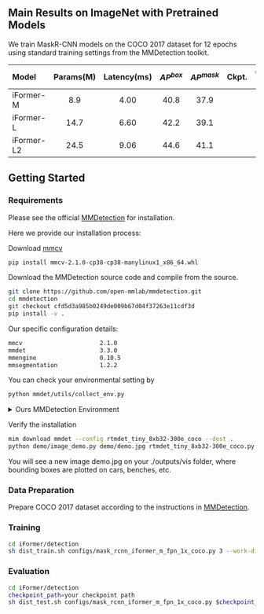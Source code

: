 ## Main Results on ImageNet with Pretrained Models
We train MaskR-CNN models on the COCO 2017 dataset for 12 epochs using standard training settings from the MMDetection toolkit.

| Model      | Params(M) | Latency(ms) | $AP^{box}$ | $AP^{mask}$ | Ckpt. | Core ML | Log |
|:-----------|:---------:|:-----------:|:----------:|:-----------:|:-----:|:-------:|:---:|
| iFormer-M  |    8.9    |    4.00     |    40.8    |    37.9     |       |         |     |
| iFormer-L  |   14.7    |    6.60     |    42.2    |    39.1     |       |         |     |
| iFormer-L2 |   24.5    |    9.06     |    44.6    |    41.1     |       |         |     |
## Getting Started
### Requirements
Please see the official [MMDetection](https://github.com/open-mmlab/mmdetection) for installation.

Here we provide our installation process:

Download [mmcv](https://mmcv.readthedocs.io/en/latest/get_started/installation.html)
```bash
pip install mmcv-2.1.0-cp38-cp38-manylinux1_x86_64.whl
```
Download the MMDetection source code and compile from the source.
```bash
git clone https://github.com/open-mmlab/mmdetection.git
cd mmdetection
git checkout cfd5d3a985b0249de009b67d04f37263e11cdf3d
pip install -v .
```
Our specific configuration details:
```bash
mmcv                      2.1.0
mmdet                     3.3.0
mmengine                  0.10.5
mmsegmentation            1.2.2 
```
You can check your environmental setting by
```bash
python mmdet/utils/collect_env.py
```

<details>
<summary>
Ours MMDetection Environment
</summary>

```
sys.platform: linux
Python: 3.8.16 (default, Mar  2 2023, 03:21:46) [GCC 11.2.0]
CUDA available: True
MUSA available: False
numpy_random_seed: 2147483648
GPU 0,1,2: NVIDIA A800-SXM4-80GB
CUDA_HOME: /usr/local/cuda
NVCC: Cuda compilation tools, release 11.7, V11.7.99
PyTorch: 2.1.2+cu118
PyTorch compiling details: PyTorch built with:
  - GCC 9.3
  - C++ Version: 201703
  - CPU capability usage: AVX512
  - CUDA Runtime 11.8
  - NVCC architecture flags: -gencode;arch=compute_50,code=sm_50;-gencode;arch=compute_60,code=sm_60;-gencode;arch=compute_70,code=sm_70;-gencode;arch=compute_75,code=sm_75;-gencode;arch=compute_80,code=sm_80;-gencode;arch=compute_86,code=sm_86;-gencode;arch=compute_37,code=sm_37;-gencode;arch=compute_90,code=sm_90
  - CuDNN 8.7
  - Magma 2.6.1
TorchVision: 0.16.2+cu118
OpenCV: 4.5.5
MMEngine: 0.10.5
MMDetection: 3.3.0+cfd5d3a
```
</details>

Verify the installation
```bash
mim download mmdet --config rtmdet_tiny_8xb32-300e_coco --dest .
python demo/image_demo.py demo/demo.jpg rtmdet_tiny_8xb32-300e_coco.py --weights rtmdet_tiny_8xb32-300e_coco_20220902_112414-78e30dcc.pth --device cpu
```
You will see a new image demo.jpg on your ./outputs/vis folder, where bounding boxes are plotted on cars, benches, etc.

### Data Preparation
Prepare COCO 2017 dataset according to the instructions in [MMDetection](https://github.com/open-mmlab/mmdetection/blob/master/docs/en/1_exist_data_model.md#test-existing-models-on-standard-datasets).

### Training
```bash
cd iFormer/detection
sh dist_train.sh configs/mask_rcnn_iformer_m_fpn_1x_coco.py 3 --work-dir=./output/coco_m_0
```
### Evaluation
```bash
cd iFormer/detection
checkpoint_path=your checkpoint path
sh dist_test.sh configs/mask_rcnn_iformer_m_fpn_1x_coco.py $checkpoint_path 3 --work-dir=./output/coco_m_0
```
